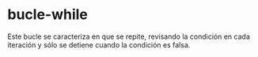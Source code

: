 ﻿# bucle-while
Este bucle se caracteriza en que se repite, revisando la condición en cada iteración y sólo se detiene cuando la condición es falsa.
